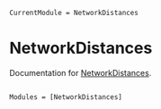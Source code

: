 ```@meta
CurrentModule = NetworkDistances
```

# NetworkDistances

Documentation for [NetworkDistances](https://github.com/gmbolt/NetworkDistances.jl).


```@index
```

```@autodocs
Modules = [NetworkDistances]
```
